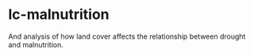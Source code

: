 # lc-malnutrition
And analysis of how land cover affects the relationship between drought and malnutrition.
